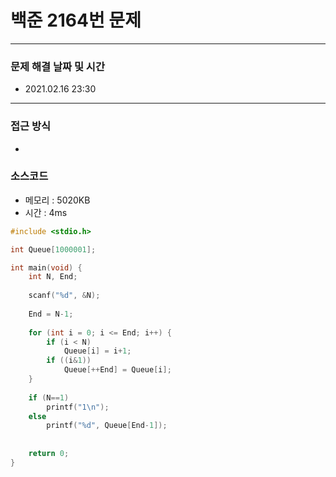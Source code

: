 
# 백준 2164번 문제

---

### 문제 해결 날짜 및 시간

- 2021.02.16 23:30

---

### 접근 방식
- 

### 소스코드
- 메모리 : 5020KB
- 시간 : 4ms
```C
#include <stdio.h>

int Queue[1000001];

int main(void) {
	int N, End;
	
	scanf("%d", &N);
	
	End = N-1;
	
	for (int i = 0; i <= End; i++) {
		if (i < N)
			Queue[i] = i+1;
		if ((i&1))
			Queue[++End] = Queue[i];
	}
	
	if (N==1)
		printf("1\n");
	else
		printf("%d", Queue[End-1]);
	
	
	return 0;
}
```
